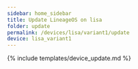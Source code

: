 ```yaml
---
sidebar: home_sidebar
title: Update LineageOS on lisa
folder: update
permalink: /devices/lisa/variant1/update
device: lisa_variant1
---
```

{% include templates/device_update.md %}
